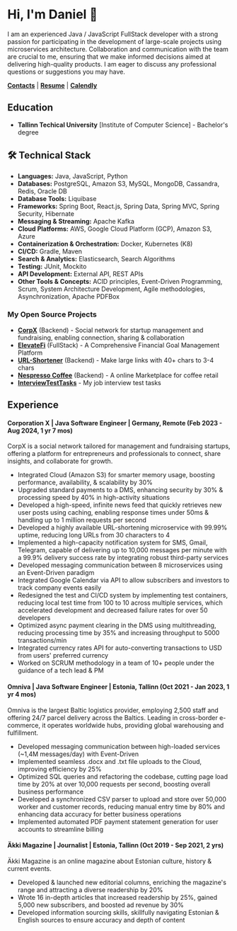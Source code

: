 # Hi, I'm Daniel 👋

I am an experienced Java / JavaScript FullStack developer with a strong passion for participating in the development of large-scale projects using microservices architecture. Collaboration and communication with the team are crucial to me, ensuring that we make informed decisions aimed at delivering high-quality products. I am eager to discuss any professional questions or suggestions you may have.

[**Contacts**](https://linktr.ee/ethiqque) |
[**Resume**](https://docs.google.com/document/d/1OwpGlnEnWOXEXOBzFzFKwQuzIVzCsdbK0R6Sg8CVvgI/edit) |
[**Calendly**](https://calendly.com/danielpyld-work/30min) 

## Education
* **Tallinn Techical University** [Institute of Computer Science] - Bachelor's degree

## 🛠 Technical Stack

* **Languages:** Java, JavaScript, Python
* **Databases:** PostgreSQL, Amazon S3, MySQL, MongoDB, Cassandra, Redis, Oracle DB
* **Database Tools:** Liquibase
* **Frameworks:** Spring Boot, React.js, Spring Data, Spring MVC, Spring Security, Hibernate
* **Messaging & Streaming:** Apache Kafka
* **Cloud Platforms:** AWS, Google Cloud Platform (GCP), Amazon S3, Azure
* **Containerization & Orchestration:** Docker, Kubernetes (K8)
* **CI/CD:** Gradle, Maven
* **Search & Analytics:** Elasticsearch, Search Algorithms
* **Testing:** JUnit, Mockito
* **API Development:** External API, REST APIs
* **Other Tools & Concepts:** ACID principles, Event-Driven Programming, Scrum, System Architecture Development, Agile methodologies, Asynchronization, Apache PDFBox
### My Open Source Projects
* [**CorpX**](https://github.com/Ethiqque/CorporationX) (Backend) - Social network for startup management and fundraising, enabling connection, sharing & collaboration
* [**ElevateFi**](https://github.com/Ethiqque/ElevateFi) (FullStack) - A Comprehensive Financial Goal Management Platform 
* [**URL-Shortener**](https://github.com/Ethiqque/URL-SHORTENER) (Backend) - Make large links with 40+ chars to 3-4 chars 
* [**Nespresso Coffee**](https://github.com/Ethiqque/Nespresso-Coffee) (Backend) - A online Marketplace for coffee retail
* [**InterviewTestTasks**](https://github.com/Ethiqque/InterviewTestTasks) - My job interview test tasks

## Experience

#### Corporation X  | Java Software Engineer | Germany, Remote  (Feb 2023  - Aug 2024, 1 yr 7 mos)
CorpX is a social network tailored for management and fundraising startups, offering a platform for entrepreneurs and professionals to connect, share insights, and collaborate for growth.
- Integrated Cloud (Amazon S3) for smarter memory usage, boosting performance, availability, & scalability by 30%
- Upgraded standard payments to a DMS, enhancing security by 30% & processing speed by 40% in high-activity situations
- Developed a high-speed, infinite news feed that quickly retrieves new user posts using caching, enabling response times under 50ms & handling up to 1 million requests per second 
- Developed a highly available URL-shortening microservice with 99.99% uptime, reducing long URLs from 30 characters to 4
- Implemented a high-capacity notification system for SMS, Gmail, Telegram, capable of delivering up to 10,000 messages per minute with a 99.9% delivery success rate by integrating robust third-party services
- Developed messaging communication between 8 microservices using an Event-Driven paradigm 
- Integrated Google Calendar via API to allow subscribers and investors to track company events easily
- Redesigned the test and CI/CD system by implementing test containers, reducing local test time from 100 to 10 across multiple services, which accelerated development and decreased failure rates for over 50 developers
- Optimized async payment clearing in the DMS using multithreading, reducing processing time by 35% and increasing throughput to 5000 transactions/min
- Integrated currency rates API for auto-converting transactions to USD from users' preferred currency
- Worked on SCRUM methodology in a team of 10+ people under the guidance of a tech lead & PM

#### Omniva |  Java Software Engineer | Estonia, Tallinn (Oct 2021 - Jan 2023, 1 yr 4 mos)
Omniva is the largest Baltic logistics provider, employing 2,500 staff and offering 24/7 parcel delivery across the Baltics. Leading in cross-border e-commerce, it operates worldwide hubs, providing global warehousing and fulfillment.
- Developed messaging communication between high-loaded services (~1,4M messages/day) with Event-Driven 
- Implemented seamless .docx and .txt file uploads to the Cloud, improving efficiency by 25%
- Optimized SQL queries and refactoring the codebase, cutting page load time by 20% at over 10,000 requests per second, boosting overall business performance
- Developed a synchronized CSV parser to upload and store over 50,000 worker and customer records, reducing manual entry time by 80% and enhancing data accuracy for better business operations
- Implemented automated PDF payment statement generation for user accounts to streamline billing 

#### Äkki Magazine | Journalist | Estonia, Tallinn (Oct 2019 - Sep 2021, 2 yrs)
Äkki Magazine is an online magazine about Estonian culture, history & current events.

- Developed & launched new editorial columns, enriching the magazine's range and attracting a diverse readership by 20%
- Wrote 16 in-depth articles that increased readership by 25%, gained 5,000 new subscribers, and boosted ad revenue by 30%
- Developed information sourcing skills, skillfully navigating Estonian & English sources to ensure accuracy and depth of content



